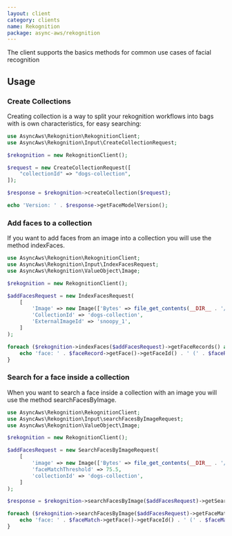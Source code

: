 ```yaml
---
layout: client
category: clients
name: Rekognition
package: async-aws/rekognition
---
```


The client supports the basics methods for common use cases of facial recognition

## Usage

### Create Collections

Creating collection is a way to split your rekognition workflows into bags with
is own characteristics, for easy searching:

```php
use AsyncAws\Rekognition\RekognitionClient;
use AsyncAws\Rekognition\Input\CreateCollectionRequest;

$rekognition = new RekognitionClient();

$request = new CreateCollectionRequest([
    "collectionId" => "dogs-collection",
]);

$response = $rekognition->createCollection($request);

echo 'Version: ' . $response->getFaceModelVersion();
```

### Add faces to a collection

If you want to add faces from an image into a collection you will use the method
indexFaces.

```php
use AsyncAws\Rekognition\RekognitionClient;
use AsyncAws\Rekognition\Input\IndexFacesRequest;
use AsyncAws\Rekognition\ValueObject\Image;

$rekognition = new RekognitionClient();

$addFacesRequest = new IndexFacesRequest(
    [
        'Image' => new Image(['Bytes' => file_get_contents(__DIR__ . '/resources/snoopy.jpg')]),
        'CollectionId' => 'dogs-collection',
        'ExternalImageId' => 'snoopy_1',
    ]
);

foreach ($rekognition->indexFaces($addFacesRequest)->getFaceRecords() as $faceRecord) {
    echo 'face: ' . $faceRecord->getFace()->getFaceId() . ' (' . $faceRecord->getFace()->getConfidence() . '%)';
}
```

### Search for a face inside a collection

When you want to search a face inside a collection with an image you will use
the method searchFacesByImage.

```php
use AsyncAws\Rekognition\RekognitionClient;
use AsyncAws\Rekognition\Input\searchFacesByImageRequest;
use AsyncAws\Rekognition\ValueObject\Image;

$rekognition = new RekognitionClient();

$addFacesRequest = new SearchFacesByImageRequest(
    [
        'image' => new Image(['Bytes' => file_get_contents(__DIR__ . '/resources/snoopy.jpg')]),
        'faceMatchThreshold' => 75.5,
        'collectionId' => 'dogs-collection',
    ]
);

$response = $rekognition->searchFacesByImage($addFacesRequest)->getSearchedFaceBoundingBox();

foreach ($rekognition->searchFacesByImage($addFacesRequest)->getFaceMatches() as $faceMatch) {
    echo 'face: ' . $faceMatch->getFace()->getFaceId() . ' (' . $faceMatch->getFace()->getConfidence() . '%)';
}
```


